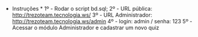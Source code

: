 * Instruções *
1º - Rodar o script bd.sql;
2º - URL pública: http://trezoteam.tecnologia.ws/ 
3º - URL Administrador: http://trezoteam.tecnologia.ws/admin
4º - login: admin / senha: 123
5º - Acessar o módulo Administrador e cadastrar um novo quiz